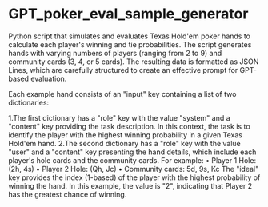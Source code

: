 # GPT_poker_eval_sample_generator

Python script that simulates and evaluates Texas Hold'em poker hands to calculate each player's winning and tie probabilities. The script generates hands with varying numbers of players (ranging from 2 to 9) and community cards (3, 4, or 5 cards). The resulting data is formatted as JSON Lines, which are carefully structured to create an effective prompt for GPT-based evaluation.

Each example hand consists of an "input" key containing a list of two dictionaries:

1.The first dictionary has a "role" key with the value "system" and a "content" key providing the task description. In this context, the task is to identify the player with the highest winning probability in a given Texas Hold'em hand.
2.The second dictionary has a "role" key with the value "user" and a "content" key presenting the hand details, which include each player's hole cards and the community cards. For example:
• Player 1 Hole: (2h, 4s)
• Player 2 Hole: (Qh, Jc)
• Community cards: 5d, 9s, Kc
The "ideal" key provides the index (1-based) of the player with the highest probability of winning the hand. In this example, the value is "2", indicating that Player 2 has the greatest chance of winning.
